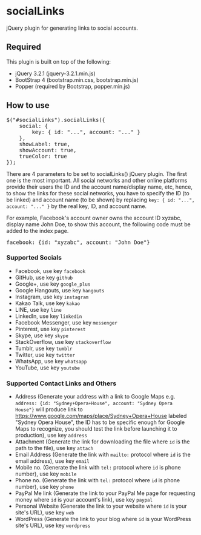 # socialLinks
jQuery plugin for generating links to social accounts.

## Required
This plugin is built on top of the following:
  * jQuery 3.2.1 (jquery-3.2.1.min.js)
  * BootStrap 4 (bootstrap.min.css, bootstrap.min.js)
  * Popper (required by Bootstrap, popper.min.js)
  
## How to use

<pre>
$("#socialLinks").socialLinks({
    social: {
        key: { id: "...", account: "..." }
    },
    showLabel: true,
    showAccount: true,
    trueColor: true
});
</pre>

There are 4 parameters to be set to socialLinks() jQuery plugin. The first one is the most important. All social networks and other online platforms provide their users the ID and the account name/display name, etc, hence, to show the links for these social networks, you have to specify the ID (to be linked) and account name (to be shown) by replacing <code>key: { id: "...", account: "..." }</code> by the real key, ID, and account name.

For example, Facebook's account owner owns the account ID xyzabc, display name John Doe, to show this account, the following code must be added to the index page.

<pre>
facebook: {id: "xyzabc", account: "John Doe"}
</pre>

### Supported Socials
   * Facebook, use key <code>facebook</code>
   * GitHub, use key <code>github</code>
   * Google+, use key <code>google_plus</code>
   * Google Hangouts, use key <code>hangouts</code>
   * Instagram, use key <code>instagram</code>
   * Kakao Talk, use key <code>kakao</code>
   * LINE, use key <code>line</code>
   * LinkedIn, use key <code>linkedin</code>
   * Facebook Messenger, use key <code>messenger</code>
   * Pinterest, use key <code>pinterest</code>
   * Skype, use key <code>skype</code>
   * StackOverflow, use key <code>stackoverflow</code>
   * Tumblr, use key <code>tumblr</code>
   * Twitter, use key <code>twitter</code>
   * WhatsApp, use key <code>whatsapp</code>
   * YouTube, use key <code>youtube</code>

### Supported Contact Links and Others
  * Address (Generate your address with a link to Google Maps e.g. <code>address: {id: "Sydney+Opera+House", account: "Sydney Opera House"}</code> will produce link to https://www.google.com/maps/place/Sydney+Opera+House labeled "Sydney Opera House", the ID has to be specific enough for Google Maps to recognize, you should test the link before launching it to production), use key <code>address</code>
   * Attachment (Generate the link for downloading the file where <code>id</code> is the path to the file), use key <code>attach</code>
   * Email Address (Generate the link with <code>mailto:</code> protocol where <code>id</code> is the email address), use key <code>email</code>
   * Mobile no. (Generate the link with <code>tel:</code> protocol where <code>id</code> is phone number), use key <code>mobile</code>
   * Phone no. (Generate the link with <code>tel:</code> protocol where <code>id</code> is phone number), use key <code>phone</code>
   * PayPal Me link (Generate the link to your PayPal Me page for requesting money where <code>id</code> is your account's link), use key <code>paypal</code>
   * Personal Website (Generate the link to your website where <code>id</code> is your site's URL), use key <code>web</code>
   * WordPress (Generate the link to your blog where <code>id</code> is your WordPress site's URL), use key <code>wordpress</code>
